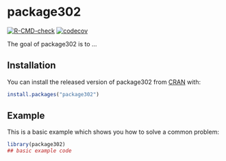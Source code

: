 
# package302

<!-- badges: start -->
[![R-CMD-check](https://github.com/vanessaaaay/package302/workflows/R-CMD-check/badge.svg)](https://github.com/vanessaaaay/package302/actions)
[![codecov](https://codecov.io/gh/vanessaaaay/package302/branch/master/graph/badge.svg?token=CPSDUMDIRG)](https://codecov.io/gh/vanessaaaay/package302)
<!-- badges: end -->

The goal of package302 is to ...

## Installation

You can install the released version of package302 from [CRAN](https://CRAN.R-project.org) with:

``` r
install.packages("package302")
```

## Example

This is a basic example which shows you how to solve a common problem:

``` r
library(package302)
## basic example code
```


